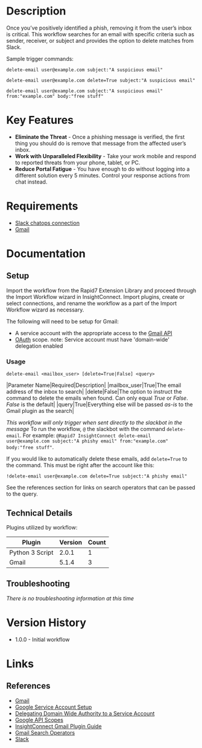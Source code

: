 # Description

Once you’ve positively identified a phish, removing it from the user’s inbox is critical. This workflow searches for an email with specific criteria such as sender, receiver, or subject and provides the option to delete matches from Slack.

Sample trigger commands:

`delete-email user@example.com subject:"A suspicious email"`

`delete-email user@example.com delete=True subject:"A suspicious email"`

`delete-email user@example.com subject:"A suspicious email" from:"example.com" body:"free stuff"`

# Key Features

* **Eliminate the Threat** - Once a phishing message is verified, the first thing you should do is remove that message from the affected user’s inbox. 
* **Work with Unparalleled Flexibility** - Take your work mobile and respond to reported threats from your phone, tablet, or PC.
* **Reduce Portal Fatigue** - You have enough to do without logging into a different solution every 5 minutes. Control your response actions from chat instead.

# Requirements

* [Slack chatops connection](https://insightconnect.help.rapid7.com/docs/configure-slack-for-chatops)
* [Gmail](https://insightconnect.help.rapid7.com/docs/gmail-api)

# Documentation

## Setup

Import the workflow from the Rapid7 Extension Library and proceed through the Import Workflow wizard in InsightConnect. Import plugins, create or select connections, and rename the workflow as a part of the Import Workflow wizard as necessary.

The following will need to be setup for Gmail:
* A service account with the appropriate access to the [Gmail API](https://developers.google.com/gmail/api/auth/web-server)
* [OAuth](https://developers.google.com/gmail/api/auth/scopes) scope. note: Service account must have 'domain-wide' delegation enabled

### Usage

`delete-email <mailbox_user> [delete=True|False] <query>`

|Parameter Name|Required|Description|
|mailbox_user|True|The email address of the inbox to search|
|delete|False|The option to instruct the command to delete the emails when found. Can only equal _True_ or _False_. *False* is the default|
|query|True|Everything else will be passed _as-is_ to the Gmail plugin as the search|

*This workflow will only trigger when sent directly to the slackbot in the message*
To run the workflow, `@` the slackbot with the command `delete-email`.
For example:
`@Rapid7 InsightConnect delete-email user@example.com subject:"A phishy email" from:"example.com" body:"free stuff"`.

If you would like to automatically delete these emails, add `delete=True` to the command. This must be right after the account like this:

`!delete-email user@example.com delete=True subject:"A phishy email"`

See the references section for links on search operators that can be passed to the query.

## Technical Details

Plugins utilized by workflow:

|Plugin|Version|Count|
|----|----|--------|
|Python 3 Script|2.0.1|1|
|Gmail|5.1.4|3|

## Troubleshooting

_There is no troubleshooting information at this time_

# Version History

* 1.0.0 - Initial workflow

# Links

## References

* [Gmail](https://mail.google.com/)
* [Google Service Account Setup](https://developers.google.com/gmail/api/auth/web-server)
* [Delegating Domain Wide Authority to a Service Account](https://developers.google.com/identity/protocols/OAuth2ServiceAccount#delegatingauthority)
* [Google API Scopes](https://developers.google.com/gmail/api/auth/scopes)
* [InsightConnect Gmail Plugin Guide](https://insightconnect.help.rapid7.com/docs/gmail-api)
* [Gmail Search Operators](https://support.google.com/mail/answer/7190)
* [Slack](https://slack.com/)
